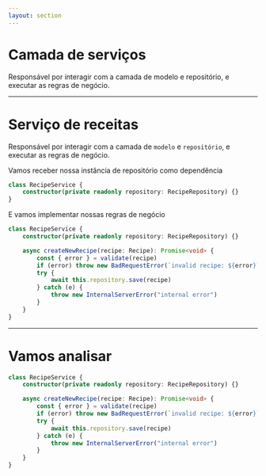 ```yaml
---
layout: section
---
```


# Camada de serviços
Responsável por interagir com a camada de modelo e repositório, e executar as regras de negócio.

---

# Serviço de receitas
Responsável por interagir com a camada de `modelo` e `repositório`, e executar as regras de negócio.

<div v-click-hide>

Vamos receber nossa instância de repositório como dependência

```ts
class RecipeService {
    constructor(private readonly repository: RecipeRepository) {}
}
```

</div>

<div v-after>
E vamos implementar nossas regras de negócio

```ts {4-12}
class RecipeService {
    constructor(private readonly repository: RecipeRepository) {}

    async createNewRecipe(recipe: Recipe): Promise<void> {
        const { error } = validate(recipe)
        if (error) throw new BadRequestError(`invalid recipe: ${error}`)
        try {
            await this.repository.save(recipe)
        } catch (e) {
            throw new InternalServerError("internal error")
        }
    }
}
```

</div>

---

# Vamos analisar

```ts {0|1|2|4|5|6|7,9,11|8|10|all}
class RecipeService {
    constructor(private readonly repository: RecipeRepository) {}

    async createNewRecipe(recipe: Recipe): Promise<void> {
        const { error } = validate(recipe)
        if (error) throw new BadRequestError(`invalid recipe: ${error}`)
        try {
            await this.repository.save(recipe)
        } catch (e) {
            throw new InternalServerError("internal error")
        }
    }
}
```
